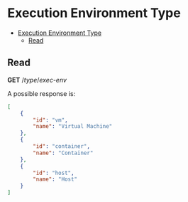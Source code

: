 # Execution Environment Type

- [Execution Environment Type](#execution-environment-type)
  - [Read](#read)

## Read

**GET** /_type_/_exec-env_

A possible response is:

```json
[
    {
        "id": "vm",
        "name": "Virtual Machine"
    },
    {
        "id": "container",
        "name": "Container"
    },
    {
        "id": "host",
        "name": "Host"
    }
]
```
